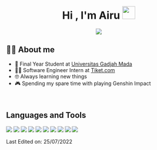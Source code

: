 <h1 align="center">Hi , I'm Airu <img src="https://media.giphy.com/media/hvRJCLFzcasrR4ia7z/giphy.gif" width="35"></h1>
<p align="center">
  <a href="https://github.com/DenverCoder1/readme-typing-svg"><img src="https://readme-typing-svg.herokuapp.com?lines=Computer+Science+Student;Competitive+Programmer;ACPC+2021+Finalist;DS%20|%20Algorithms%20|%20OOP%20;Specialist%20on%20Codeforces;Division%202%20on%20Codechef%20(3%20Stars);6%20Kyu%20on%20Atcoder;Always%20learning%20new%20things&center=true&width=500&height=50](https://readme-typing-svg.herokuapp.com?center=true&width=421&lines=Computer+Science+Student+at+UGM;Frontend+Developer"></a>

</p>

## :sassy_man:  About me
- :school: Final Year Student at <a href="https://www.ugm.ac.id/">Universitas Gadjah Mada</a>
- :technologist: Software Engineer Intern at <a href="https://www.tiket.com/">Tiket.com</a>
- :nerd_face: Always learning new things
- :video_game: Spending my spare time with playing Genshin Impact

<br>

## Languages and Tools  
[![](https://img.shields.io/badge/JAVASCRIPT%20-%23323330.svg?&style=flat-square&logo=javascript&logoColor=F0DB4F)](https://javascript.com)
[![](https://img.shields.io/badge/TYPESCRIPT-%23121212?style=flat-square&logo=TYPESCRIPT&logoColor=white&color=3655FF)](https://www.typescriptlang.org/)
[![](https://img.shields.io/badge/REACT%20-%2356BDDA.svg?&style=flat-square&logo=react&logoColor=white)](https://reactjs.org) 
[![](https://img.shields.io/badge/NEXT.JS%20-%23323330.svg?&style=flat-square&logo=nextdotjs&logoColor=000000)](https://nextjs.org/) 
[![](https://img.shields.io/badge/TAILWIND%20-%2338B2AC.svg?&style=flat-square&logo=tailwindcss&logoColor=white)](https://tailwindcss.com)
[![](https://img.shields.io/badge/SASS-hotpink.svg??&style=flat-square&logo=Sass&logoColor=CC6699)](https://sass-lang.com/)
[![](https://img.shields.io/badge/FIREBASE%20-%23FFA611.svg?&style=flat-square&logo=firebase&logoColor=white)](https://firebase.google.com) 
[![](https://img.shields.io/badge/FIGMA%20-%23F24E1E.svg?&style=flat-square&logo=figma&logoColor=white)](https://figma.com) 
[![](https://img.shields.io/badge/PHOTOSHOP-%23121212?style=flat-square&logo=adobe-photoshop&logoColor=white&color=31A8FF)](https://www.adobe.com/products/photoshop.html) 
[![](https://img.shields.io/badge/Illustrator-%23121212?style=flat-square&logo=adobe-illustrator&logoColor=white&color=FF9A00)](https://www.adobe.com/products/illustrator.html)

Last Edited on: 25/07/2022

